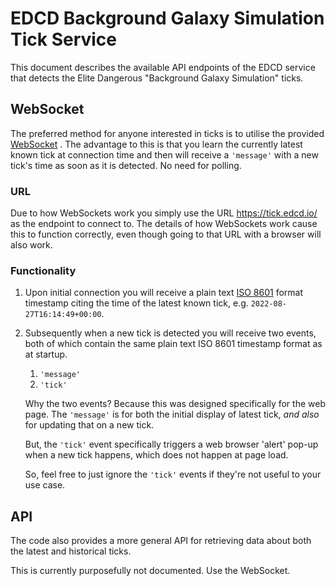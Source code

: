 # EDCD Background Galaxy Simulation Tick Service

This document describes the available API endpoints of the EDCD service
that detects the Elite Dangerous "Background Galaxy Simulation" ticks.

## WebSocket
The preferred method for anyone interested in ticks is to utilise the
provided [WebSocket](https://en.wikipedia.org/wiki/WebSocket)
.  The advantage to this is that you learn the currently
latest known tick at connection time and then will receive a `'message'`
with a new tick's time as soon as it is detected.  No need for polling.

### URL
Due to how WebSockets work you simply use the URL https://tick.edcd.io/
as the endpoint to connect to.  The details of how WebSockets work cause
this to function correctly, even though going to that URL with a browser
will also work.

### Functionality 
1. Upon initial connection you will receive a plain text
  [ISO 8601](https://en.wikipedia.org/wiki/ISO_8601#Combined_date_and_time_representations)
  format timestamp citing the time of the latest known tick, e.g.
  `2022-08-27T16:14:49+00:00`.
2. Subsequently when a new tick is detected you will receive two events,
  both of which contain the same plain text ISO 8601 timestamp format
  as at startup.
    1. `'message'`
    2. `'tick'`

    Why the two events?  Because this was designed specifically for the
  web page.  The `'message'` is for both the initial display of latest tick,
  *and also* for updating that on a new tick.

    But, the `'tick'` event specifically triggers a web browser 'alert'
  pop-up when a new tick happens, which does not happen at page load.

    So, feel free to just ignore the `'tick'` events if they're not useful
  to your use case.

## API
The code also provides a more general API for retrieving data about both
the latest and historical ticks.

This is currently purposefully not documented.  Use the WebSocket.
